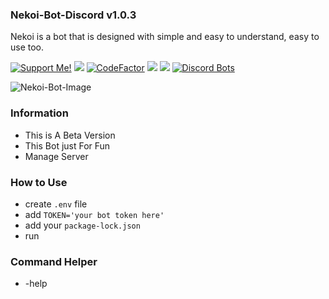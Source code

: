 ### Nekoi-Bot-Discord v1.0.3
Nekoi is a bot that is designed with simple and easy to understand, easy to use too.

<a href="https://saweria.co/domathjav69"><img src="https://img.shields.io/badge/Support-Me!-green.svg" alt="Support Me!"></a>
<a href="https://github.com/DomathID/Nekoi69/blob/master/LICENSE"><img src="https://img.shields.io/badge/license-AGPL%20v3-lightgray.svg"></a>
[![CodeFactor](https://www.codefactor.io/repository/github/domathid/nekoi/badge)](https://www.codefactor.io/repository/github/domathid/nekoi)
<a href="https://github.com/domathid/nekoi69"><img src="https://img.shields.io/badge/code-maintenance-yellow.svg"></a>
<a href="https://github.com/domathid"><img src="https://img.shields.io/badge/language-JS-blue"></a>
[![Discord Bots](https://top.gg/api/widget/status/733876789792866345.svg)](https://top.gg/bot/733876789792866345)

![Nekoi-Bot-Image](https://user-images.githubusercontent.com/68462743/87853613-bbd57680-c935-11ea-86ce-6d8cdcd13d89.gif)

 ### Information
- This is A Beta Version
- This Bot just For Fun
- Manage Server 

### How to Use 
- create `.env` file 
- add `TOKEN='your bot token here'`
- add your `package-lock.json`
- run

### Command Helper
- -help
